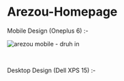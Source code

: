 # Arezou-Homepage

Mobile Design (Oneplus 6) :-

![arezou mobile - druh in](https://user-images.githubusercontent.com/46156118/71191344-45439e00-22ac-11ea-819c-91996a861678.png)

<br>

Desktop Design (Dell XPS 15) :-


